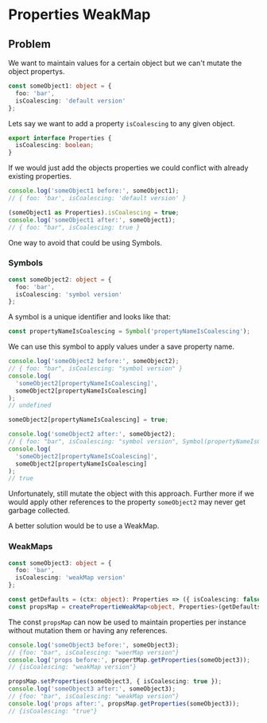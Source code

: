 # Properties WeakMap

## Problem

We want to maintain values for a certain object but we can't mutate the object propertys.

```typescript
const someObject1: object = {
  foo: 'bar',
  isCoalescing: 'default version'
};
```

Lets say we want to add a property `isCoalescing` to any given object.

```typescript
export interface Properties {
  isCoalescing: boolean;
}
```

If we would just add the objects properties we could conflict with already existing properties.

```typescript
console.log('someObject1 before:', someObject1);
// { foo: 'bar', isCoalescing: 'default version' }

(someObject1 as Properties).isCoalescing = true;
console.log('someObject1 after:', someObject1);
// { foo: "bar", isCoalescing: true }
```

One way to avoid that could be using Symbols.

### Symbols

```typescript
const someObject2: object = {
  foo: 'bar',
  isCoalescing: 'symbol version'
};
```

A symbol is a unique identifier and looks like that:

```typescript
const propertyNameIsCoalescing = Symbol('propertyNameIsCoalescing');
```

We can use this symbol to apply values under a save property name.

```typescript
console.log('someObject2 before:', someObject2);
// { foo: "bar", isCoalescing: "symbol version" }
console.log(
  'someObject2[propertyNameIsCoalescing]',
  someObject2[propertyNameIsCoalescing]
);
// undefined

someObject2[propertyNameIsCoalescing] = true;

console.log('someObject2 after:', someObject2);
// { foo: "bar", isCoalescing: "symbol version", Symbol(propertyNameIsCoalescing): true }
console.log(
  'someObject2[propertyNameIsCoalescing]',
  someObject2[propertyNameIsCoalescing]
);
// true
```

Unfortunately, still mutate the object with this approach.
Further more if we would apply other references to the property `someObject2` may never get garbage collected.

A better solution would be to use a WeakMap.

### WeakMaps

```typescript
const someObject3: object = {
  foo: 'bar',
  isCoalescing: 'weakMap version'
};

const getDefaults = (ctx: object): Properties => ({ isCoalescing: false });
const propsMap = createPropertieWeakMap<object, Properties>(getDefaults);
```

The const `propsMap` can now be used to maintain properties per instance without mutation them or having any references.

```typescript
console.log('someObject3 before:', someObject3);
// {foo: "bar", isCoalescing: "waerMap version"}
console.log('props before:', propertMap.getProperties(someObject3));
// {isCoalescing: "weakMap version"}

propsMap.setProperties(someObject3, { isCoalescing: true });
console.log('someObject3 after:', someObject3);
// {foo: "bar", isCoalescing: "weakMap version"}
console.log('props after:', propsMap.getProperties(someObject3));
// {isCoalescing: "true"}
```
